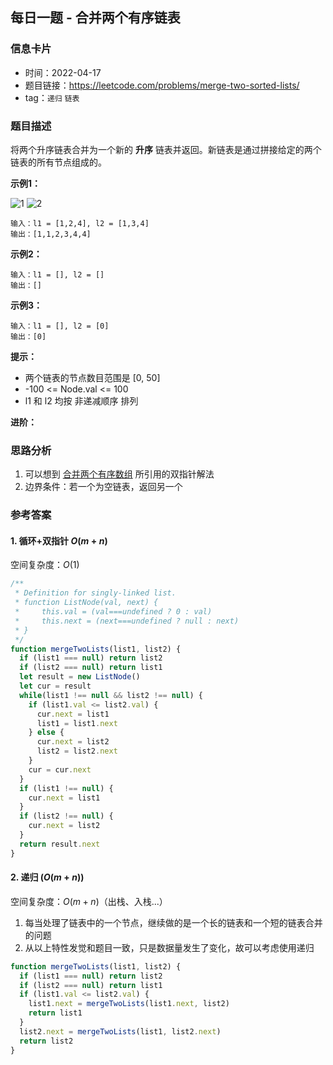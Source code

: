 ## 每日一题 - 合并两个有序链表

### 信息卡片

- 时间：2022-04-17
- 题目链接：https://leetcode.com/problems/merge-two-sorted-lists/
- tag：`递归` `链表`

### 题目描述

将两个升序链表合并为一个新的 __升序__ 链表并返回。新链表是通过拼接给定的两个链表的所有节点组成的。 


**示例1：**

![1](https://assets.leetcode.com/uploads/2020/10/03/merge_ex1.jpg)
![2](https://assets.leetcode.com/uploads/2020/10/03/merge_ex1.jpg)

```
输入：l1 = [1,2,4], l2 = [1,3,4]
输出：[1,1,2,3,4,4]
```

**示例2：**

```
输入：l1 = [], l2 = []
输出：[]
```

**示例3：**

```
输入：l1 = [], l2 = [0]
输出：[0]
```

**提示：**

- 两个链表的节点数目范围是 [0, 50]
- -100 <= Node.val <= 100
- l1 和 l2 均按 非递减顺序 排列

**进阶：** 

### 思路分析

1. 可以想到 [合并两个有序数组](./2022-04-14.md) 所引用的双指针解法
2. 边界条件：若一个为空链表，返回另一个


### 参考答案

#### 1. 循环+双指针 $O(m + n)$

空间复杂度：$O(1)$

```javascript {.line-numbers}
/**
 * Definition for singly-linked list.
 * function ListNode(val, next) {
 *     this.val = (val===undefined ? 0 : val)
 *     this.next = (next===undefined ? null : next)
 * }
 */
function mergeTwoLists(list1, list2) {
  if (list1 === null) return list2
  if (list2 === null) return list1
  let result = new ListNode()
  let cur = result
  while(list1 !== null && list2 !== null) {
    if (list1.val <= list2.val) {
      cur.next = list1
      list1 = list1.next
    } else {
      cur.next = list2
      list2 = list2.next
    }
    cur = cur.next
  }
  if (list1 !== null) {
    cur.next = list1
  }
  if (list2 !== null) {
    cur.next = list2
  }
  return result.next
}
```

#### 2. 递归 $(O(m + n))$

空间复杂度：$O(m + n)$（出栈、入栈...）

1. 每当处理了链表中的一个节点，继续做的是一个长的链表和一个短的链表合并的问题
2. 从以上特性发觉和题目一致，只是数据量发生了变化，故可以考虑使用递归

```javascript {.line-numbers}
function mergeTwoLists(list1, list2) {
  if (list1 === null) return list2
  if (list2 === null) return list1
  if (list1.val <= list2.val) {
    list1.next = mergeTwoLists(list1.next, list2)
    return list1
  }
  list2.next = mergeTwoLists(list1, list2.next)
  return list2
}
```